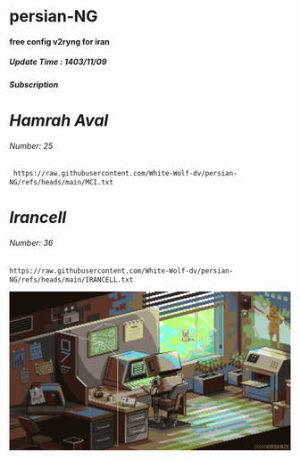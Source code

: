 # persian-NG

#### free config v2ryng for iran


<h5>Update Time : 1403/11/09</h5>

##### Subscription

  # *****Hamrah Aval*****

<h6>Number: 25 </h6>

     https://raw.githubusercontent.com/White-Wolf-dv/persian-NG/refs/heads/main/MCI.txt

# *****Irancell*****

<h6>Number: 36 </h6>

    https://raw.githubusercontent.com/White-Wolf-dv/persian-NG/refs/heads/main/IRANCELL.txt

<p align="center">
<img  src="https://github.com/White-Wolf-dv/White-Wolf-dv/blob/main/14.gif">
</p>
